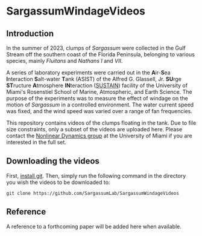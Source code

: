 # SargassumWindageVideos

## Introduction

In the summer of 2023, clumps of *Sargassum* were collected in the Gulf Stream off the southern coast of the Florida Peninsula, belonging to various species, mainly *Fluitans* and *Nathans I* and *VII*.

A series of laboratory experiments were carried out in the **A**ir-**S**ea **I**nteraction **S**alt-water **T**ank (ASIST) of the Alfred G. Glassell, Jr. **SU**rge **ST**ructure **A**tmosphere **IN**teraction ([SUSTAIN](https://sustain.rsmas.miami.edu/)) facility of the University of Miami's Rosenstiel School of Marine, Atmospheric, and Earth Science. The purpose of the experiments was to measure the effect of windage on the motion of *Sargassum* in a controlled environment. The water current speed was fixed, and the wind speed was varied over a range of fan frequencies.

This repository contains videos of the clumps floating in the tank. Due to file size constraints, only a subset of the videos are uploaded here. Please contact the [Nonlinear Dynamics group](https://nonlinear.earth.miami.edu/index.html) at the University of Miami if you are interested in the full set.

## Downloading the videos

First, [install git](https://github.com/git-guides/install-git). Then, simply run the following command in the directory you wish the videos to be downloaded to:

```
git clone https://github.com/SargassumLab/SargassumWindageVideos
```

## Reference

A reference to a forthcoming paper will be added here when available.
